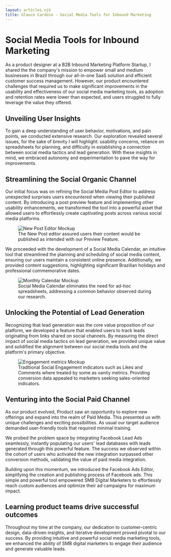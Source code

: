 ```yaml
---
layout: articles.njk
title: Glauco Cardoso - Social Media Tools for Inbound Marketing
---
```


# Social Media Tools for Inbound Marketing

As a product designer at a B2B Inbound Marketing Platform Startup, I shared the the company's mission to empower small and medium businesses in Brazil through our all-in-one SaaS solution and efficient customer success management. However, our product encountered challenges that required us to make significant improvements in the usability and effectiveness of our social media marketing tools, as adoption and retention rates were lower than expected, and users struggled to fully leverage the value they offered.

## Unveiling User Insights

To gain a deep understanding of user behavior, motivations, and pain points, we conducted extensive research. Our exploration revealed several issues, for the sake of brevity I will highlight: usability concerns, reliance on spreadsheets for planning, and difficulty in establishing a connection between social media tactics and lead generation. With these insights in mind, we embraced autonomy and experimentation to pave the way for improvements.

## Streamlining the Social Organic Channel

Our initial focus was on refining the Social Media Post Editor to address unexpected surprises users encountered when viewing their published content. By introducing a post preview feature and implementing other usability enhancements, we transformed the tool into a powerful asset that allowed users to effortlessly create captivating posts across various social media platforms.

<figure>
<img src="/assets/img/social-media-tools/new-post.png" alt="New Post Editor Mockup" title="New Post Editor Mockup">
<figcaption>
The New Post editor assured users their content would be published as intended with our Preview Feature.
</figcaption>
</figure>

We proceeded with the development of a Social Media Calendar, an intuitive tool that streamlined the planning and scheduling of social media content, ensuring our users maintain a consistent online presence. Additionally, we provided content suggestions, highlighting significant Brazilian holidays and professional commemorative dates.

<figure>
<img src="/assets/img/social-media-tools/monthly-calendar.png" alt="Monthly Calendar Mockup" title="Monthly Calendar Mockup">
<figcaption>
Social Media Calendar eliminates the need for ad-hoc spreadsheets, addressing a common behavior observed during our research.</figcaption>
</figure>

## Unlocking the Potential of Lead Generation

Recognizing that lead generation was the core value proposition of our platform, we developed a feature that enabled users to track leads originating from links shared on social channels. By measuring the direct impact of social media tactics on lead generation, we provided unique value and solidified the alignment between our social media tools and the platform's primary objective.

<figure>
<img src="/assets/img/social-media-tools/engagement.png" alt="Engagement metrics Mockup" title="Engagement metrics Mockup">
<figcaption>
Traditional Social Engagement indicators such as Likes and Comments where treated by some as vanity metrics. Providing conversion data appealed to marketers seeking sales-oriented indicators.
</figcaption>
</figure>

## Venturing into the Social Paid Channel

As our product evolved, Product saw an opportunity to explore new offerings and expand into the realm of Paid Media. This presented us with unique challenges and exciting possibilities. As usual our target audience demanded user-friendly tools that required minimal training.

We probed the problem space by integrating Facebook Lead Ads seamlessly, instantly populating our users' lead databases with leads generated through this powerful feature. The success we observed within the cohort of users who activated the new integration surpassed other conversion methods, validating the value of paid media integration.

Building upon this momentum, we introduced the Facebook Ads Editor, simplifying the creation and publishing process of Facebook ads. This simple and powerful tool empowered SMB Digital Marketers to effortlessly reach custom audiences and optimize their ad campaigns for maximum impact.

## Learning product teams drive successful outcomes

Throughout my time at the company, our dedication to customer-centric design, data-driven insights, and iterative development proved pivotal to our success. By providing intuitive and powerful social media marketing tools, we enhanced the ability of SMB digital marketers to engage their audience and generate valuable leads.